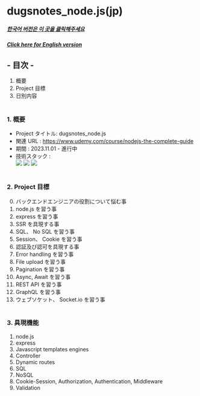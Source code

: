 # dugsnotes_node.js(jp)

##### [한국어 버전은 이 곳을 클릭해주세요](README.md)

##### [Click here for English version](README_EN.md)

## - 目次 -

1. 概要
2. Project 目標
3. 日別内容
   </br>
   </br>

### 1. 概要

- Project タイトル: dugsnotes_node.js
- 関連 URL : https://www.udemy.com/course/nodejs-the-complete-guide
- 期間 : 2023.11.01 - 進行中
- 技術スタック : </br>
  <img src="https://img.shields.io/badge/javascript-F7DF1E?style=for-the-badge&logo=javascript&logoColor=white">
  <img src="https://img.shields.io/badge/node.js-339933?style=for-the-badge&logo=node.js&logoColor=white"> <img src="https://img.shields.io/badge/express-000000?style=for-the-badge&logo=express&logoColor=white">
  </br>
  </br>

### 2. Project 目標

0. バックエンドエンジニアの役割について悩む事
1. node.js を習う事
2. express を習う事
3. SSR を具現する事
4. SQL、 No SQL を習う事
5. Session、 Cookie を習う事
6. 認証及び認可を具現する事
7. Error handling を習う事
8. File upload を習う事
9. Pagination を習う事
10. Async, Await を習う事
11. REST API を習う事
12. GraphQL を習う事
13. ウェブソケット、 Socket.io を習う事
    </br>
    </br>

### 3. 具現機能

1. node.js
2. express
3. Javascript templates engines
4. Controller
5. Dynamic routes
6. SQL
7. NoSQL
8. Cookie-Session, Authorization, Authentication, Middleware
9. Validation
